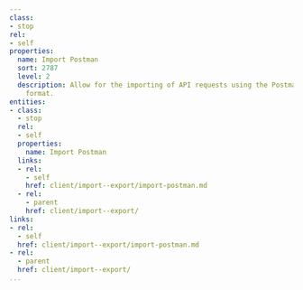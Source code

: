 ```yaml
---
class:
- stop
rel:
- self
properties:
  name: Import Postman
  sort: 2787
  level: 2
  description: Allow for the importing of API requests using the Postman API definition
    format.
entities:
- class:
  - stop
  rel:
  - self
  properties:
    name: Import Postman
  links:
  - rel:
    - self
    href: client/import--export/import-postman.md
  - rel:
    - parent
    href: client/import--export/
links:
- rel:
  - self
  href: client/import--export/import-postman.md
- rel:
  - parent
  href: client/import--export/
...
```

